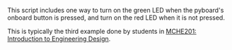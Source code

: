 This script includes one way to turn on the green LED when the pyboard's onboard button is pressed, and turn on the red LED when it is not pressed.

This is typically the third example done by students in [MCHE201: Introduction to Engineering Design](http://www.ucs.louisiana.edu/~jev9637/MCHE201.html).